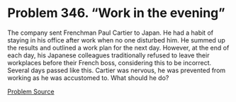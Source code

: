 # Problem 346. “Work in the evening”

The company sent Frenchman Paul Cartier to Japan. He had a habit of staying in his office after work when no one disturbed him. He summed up the results and outlined a work plan for the next day. However, at the end of each day, his Japanese colleagues traditionally refused to leave their workplaces before their French boss, considering this to be incorrect. Several days passed like this. Cartier was nervous, he was prevented from working as he was accustomed to. What should he do?

[Problem Source](https://www.trizland.ru/tasks/1560/)